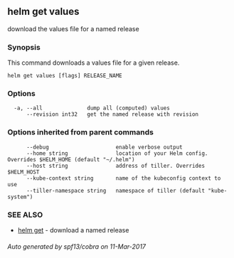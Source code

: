 ## helm get values

download the values file for a named release

### Synopsis



This command downloads a values file for a given release.


```
helm get values [flags] RELEASE_NAME
```

### Options

```
  -a, --all              dump all (computed) values
      --revision int32   get the named release with revision
```

### Options inherited from parent commands

```
      --debug                     enable verbose output
      --home string               location of your Helm config. Overrides $HELM_HOME (default "~/.helm")
      --host string               address of tiller. Overrides $HELM_HOST
      --kube-context string       name of the kubeconfig context to use
      --tiller-namespace string   namespace of tiller (default "kube-system")
```

### SEE ALSO
* [helm get](helm_get.md)	 - download a named release

###### Auto generated by spf13/cobra on 11-Mar-2017
